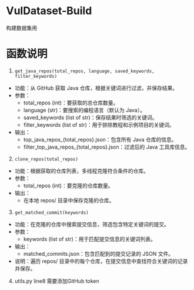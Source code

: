 # VulDataset-Build
构建数据集用

# 函数说明
1. `get_java_repos(total_repos, language, saved_keywords, filter_keywords)`
- 功能：从 GitHub 获取 Java 仓库，根据关键词进行过滤，并保存结果。
- 参数：
    - total_repos (int)：要获取的总仓库数量。
    - language (str)：要搜索的编程语言（默认为 Java）。
    - saved_keywords (list of str)：保存结果时筛选的关键词。
    - filter_keywords (list of str)：用于排除教程和示例项目的关键词。
- 输出：
    - top_java_repos_{total_repos}.json：包含所有 Java 仓库的信息。
    - filter_top_java_repos_{total_repos}.json：过滤后的 Java 工具库信息。
2. `clone_repos(total_repos)`
- 功能：根据获取的仓库列表，多线程克隆符合条件的仓库。
- 参数：
    - total_repos (int)：要克隆的仓库数量。
- 输出：
    - 在本地 repos/ 目录中保存克隆的仓库。

3. `get_matched_commit(keywords)`
- 功能：在克隆的仓库中搜索提交信息，筛选包含特定关键词的提交。
- 参数：
    - keywords (list of str)：用于匹配提交信息的关键词列表。
- 输出：
    - matched_commits.json：包含匹配到的提交记录的 JSON 文件。
- 说明：遍历 repos/ 目录中的每个仓库，在提交信息中查找符合关键词的记录并保存。

4. utils.py line8 需要添加GitHub token